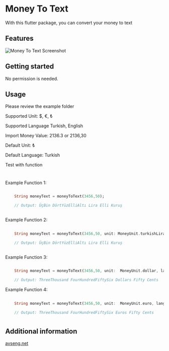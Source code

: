 # Money To Text

With this flutter package, you can convert your money to text


## Features

![Money To Text Screenshot](https://avseng.net/flutterpackages/money_to_text/screenshot.png)

## Getting started

No permission is needed.

## Usage 

Please review the example folder

Supported Unit: $, €, ₺

Supported Language Turkish, English

Import Money Value: 2136.3 or 2136,30

Default Unit: ₺

Default Language: Turkish

Test with function
#
Example Function 1:

```dart
    
    String moneyText = moneyToText(3456,50);

    // Output: ÜçBin DörtYüzElliAltı Lira Elli Kuruş
    
```
 
Example Function 2:

```dart
    
    String moneyText = moneyToText(3456,50, unit: MoneyUnit.turkishLira, lang: "tr");

    // Output: ÜçBin DörtYüzElliAltı Lira Elli Kuruş
    
```
 
Example Function 3:

```dart
    
    String moneyText = moneyToText(3456,50, unit:  MoneyUnit.dollar, lang: "en");

    // Output: ThreeThousand FourHundredFiftySix Dollars Fifty Cents

```

Example Function 4:

```dart
    
    String moneyText = moneyToText(3456,50, unit:  MoneyUnit.euro, lang: "en");

    // Output: ThreeThousand FourHundredFiftySix Euros Fifty Cents

```


#
## Additional information

[avseng.net](https://avseng.net)
